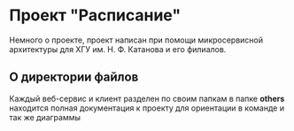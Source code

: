 # Проект "Расписание"

Немного о проекте, проект написан при помощи микросервисной архитектуры для ХГУ им. Н. Ф. Катанова и его филиалов.

## О директории файлов

Каждый веб-сервис и клиент разделен по своим папкам в папке **others** находится полная документация к проекту для ориентации в команде и так же диаграммы